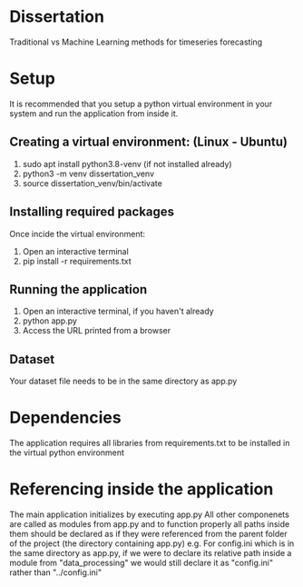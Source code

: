 # Dissertation
Traditional vs Machine Learning methods for timeseries forecasting

# Setup
It is recommended that you setup a python virtual environment in your system and run the application from inside it.

## Creating a virtual environment: (Linux - Ubuntu)
1) sudo apt install python3.8-venv (if not installed already)
2) python3 -m venv dissertation_venv
3) source dissertation_venv/bin/activate

## Installing required packages
Once incide the virtual environment:
1) Open an interactive terminal
2) pip install -r requirements.txt

## Running the application
1) Open an interactive terminal, if you haven't already
2) python app.py
3) Access the URL printed from a browser

## Dataset
Your dataset file needs to be in the same directory as app.py

# Dependencies
The application requires all libraries from requirements.txt to be installed in the virtual python environment

# Referencing inside the application
The main application initializes by executing app.py
All other componenets are called as modules from app.py and to function properly all paths inside them should be declared as if they were referenced from the parent folder of the project (the directory containing app.py)
e.g. For config.ini which is in the same directory as app.py, if we were to declare its relative path inside a module from "data_processing" we would still declare it as "config.ini" rather than "../config.ini"